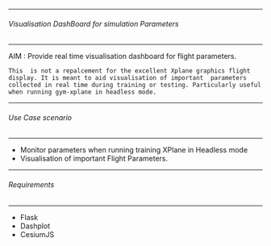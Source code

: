 ---------------------------------------
###### Visualisation DashBoard for simulation Parameters
---------------------------------------

AIM : Provide real time visualisation dashboard for flight parameters.



`This  is not a repalcement for the excellent Xplane graphics flight display. It is meant to aid visualisation of important 
parameters collected in real time during training or testing. Particularly useful when running gym-xplane in headless mode. `

---------------------------------------
######  Use Case scenario
--------------------------------------- 

* Monitor parameters when running training XPlane in Headless mode
* Visualisation of important Flight Parameters.


---------------------------------------
######  Requirements
--------------------------------------- 
* Flask
* Dashplot
* CesiumJS
